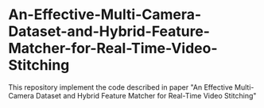 # An-Effective-Multi-Camera-Dataset-and-Hybrid-Feature-Matcher-for-Real-Time-Video-Stitching
This repository implement the code described in paper "An Effective Multi-Camera Dataset and Hybrid Feature Matcher for Real-Time Video Stitching"
